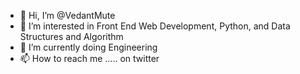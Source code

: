 - 👋 Hi, I’m @VedantMute
- 👀 I’m interested in Front End Web Development, Python, and Data Structures and Algorithm
- 🌱 I’m currently doing Engineering
- 📫 How to reach me ..... on twitter

<!---
VedantMute/VedantMute is a ✨ special ✨ repository because its `README.md` (this file) appears on your GitHub profile.
You can click the Preview link to take a look at your changes.
--->
